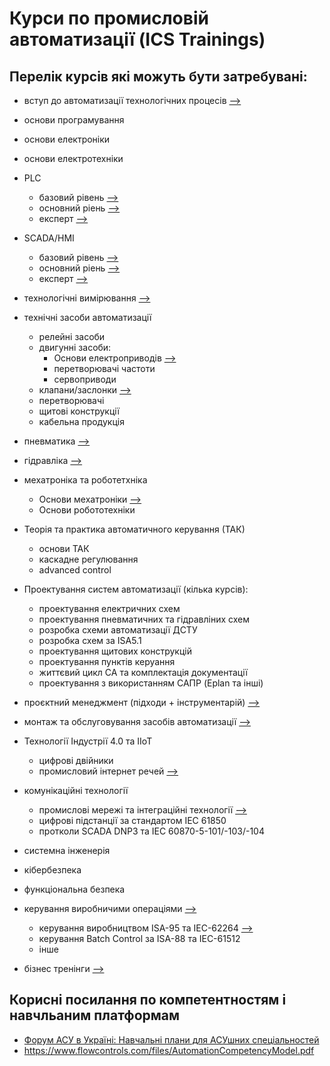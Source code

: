 # Курси по промисловій автоматизації (ICS Trainings)

## Перелік курсів які можуть бути затребувані:

- вступ до автоматизації технологічних процесів [-->](asutp.md)
- основи програмування
- основи електроніки
- основи електротехніки
- PLC
  - базовий рівень [-->](plc1.md)
  - основний ріень  [-->](plc2.md)
  - експерт  [-->](plc3.md)
- SCADA/HMI
  - базовий рівень [-->](scadahmi1.md)
  - основний ріень [-->](scadahmi2.md)
  - експерт [-->](scadahmi3.md)
- технологічні вимірювання [-->](measurment.md)
- технічні засоби автоматизації
  - релейні засоби
  - двигунні засоби:
    - Основи електроприводів [-->](drive.md)
    - перетворювачі частоти
    - сервоприводи
  - клапани/заслонки [-->](valve.md)
  - перетворювачі
  - щитові конструкції
  - кабельна продукція 
- пневматика [-->](pnevmo.md)
- гідравліка [-->](hydro.md)
- мехатроніка та роботетхніка
  - Основи мехатроніки [-->](mechatron.md)
  - Основи робототехніки
- Теорія та практика автоматичного керування (ТАК)
  - основи ТАК
  - каскадне регулювання
  - advanced control
- Проектування систем автоматизації (кілька курсів):
  - проектування електричних схем
  - проектування пневматичних та гідравліних схем
  - розробка схеми автоматизації ДСТУ
  - розробка схем за ISA5.1
  - проектування щитових конструкцій
  - проектування пунктів керуання
  - життєвий цикл СА та комплектація документації
  - проектування з використанням САПР (Eplan та інші)
- проєктний менеджмент (підходи + інструментарій) [-->](projmgmnt.md)
- монтаж та обслуговування засобів автоматизації [-->](montag.md) 
- Технології Індустрії 4.0 та IIoT
  - цифрові двійники
  - промисловий інтернет речей [-->](iiot.md)
- комунікаційні технології 
  - промислові мережі та інтеграційні технології [-->](fieldbus.md)
  - цифрові підстанції за стандартом ІЕС 61850
  - протколи SCADA DNP3 та IEC 60870-5-101/-103/-104

- системна інженерія
- кібербезпека
- функціональна безпека
- керування виробничими операціями [-->](mom.md)
  - керування виробництвом ISA-95 та IEC-62264 [-->](isa95.md)
  - керування Batch Control за ISA-88 та IEC-61512
  - інше 
- бізнес тренінги [-->](business.md)

## Корисні посилання по компетентностям і навчльаним платформам

- [Форум АСУ в Україні: Навчальні плани для АСУшних спеціальностей](http://asu.in.ua/viewforum.php?f=6&st=0&sk=t&sd=d)
- https://www.flowcontrols.com/files/AutomationCompetencyModel.pdf
